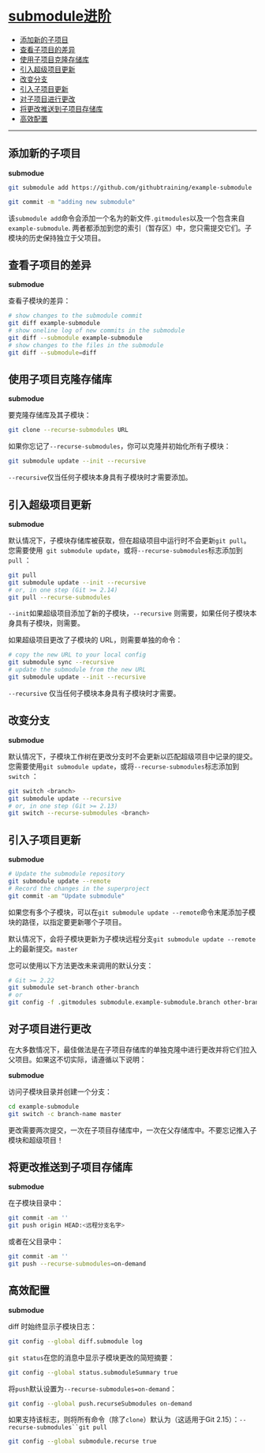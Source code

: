 # [submodule进阶](https://training.github.com/downloads/submodule-vs-subtree-cheat-sheet/)

-   [添加新的子项目](#添加新的子项目)
-   [查看子项目的差异](#查看子项目的差异)
-   [使用子项目克隆存储库](#使用子项目克隆存储库)
-   [引入超级项目更新](#引入超级项目更新)
-   [改变分支](#改变分支)
-   [引入子项目更新](#引入子项目更新)
-   [对子项目进行更改](#对子项目进行更改)
-   [将更改推送到子项目存储库](#将更改推送到子项目存储库)
-   [高效配置](#高效配置)

------

## 添加新的子项目

**submodue**

```bash
git submodule add https://github.com/githubtraining/example-submodule

git commit -m "adding new submodule"
```

该`submodule add`命令会添加一个名为的新文件`.gitmodules`以及一个包含来自`example-submodule`. 两者都添加到您的索引（暂存区）中，您只需提交它们。子模块的历史保持独立于父项目。

## 查看子项目的差异

**submodue**

查看子模块的差异：

```bash
# show changes to the submodule commit
git diff example-submodule
# show oneline log of new commits in the submodule
git diff --submodule example-submodule
# show changes to the files in the submodule
git diff --submodule=diff
```

## 使用子项目克隆存储库

**submodue**

要克隆存储库及其子模块：

```bash
git clone --recurse-submodules URL
```

如果你忘记了`--recurse-submodules`，你可以克隆并初始化所有子模块：

```bash
git submodule update --init --recursive
```

`--recursive`仅当任何子模块本身具有子模块时才需要添加。

## 引入超级项目更新

**submodue**

默认情况下，子模块存储库被获取，但在超级项目中运行时不会更新`git pull`。您需要使用` git submodule update`，或将`--recurse-submodules`标志添加到`pull` ：

```bash
git pull
git submodule update --init --recursive
# or, in one step (Git >= 2.14)
git pull --recurse-submodules
```

`--init`如果超级项目添加了新的子模块，`--recursive` 则需要，如果任何子模块本身具有子模块，则需要。

如果超级项目更改了子模块的 URL，则需要单独的命令：

```bash
# copy the new URL to your local config
git submodule sync --recursive
# update the submodule from the new URL
git submodule update --init --recursive
```

`--recursive` 仅当任何子模块本身具有子模块时才需要。

## 改变分支

**submodue**

默认情况下，子模块工作树在更改分支时不会更新以匹配超级项目中记录的提交。您需要使用`git submodule update`，或将`--recurse-submodules`标志添加到`switch` ：

```bash
git switch <branch>
git submodule update --recursive
# or, in one step (Git >= 2.13)
git switch --recurse-submodules <branch>
```

## 引入子项目更新

**submodue**

```bash
# Update the submodule repository
git submodule update --remote
# Record the changes in the superproject
git commit -am "Update submodule"
```

如果您有多个子模块，可以在`git submodule update --remote`命令末尾添加子模块的路径，以指定要更新哪个子项目。

默认情况下，会将子模块更新为子模块远程分支`git submodule update --remote`上的最新提交。`master`

您可以使用以下方法更改未来调用的默认分支：

```bash
# Git >= 2.22
git submodule set-branch other-branch
# or
git config -f .gitmodules submodule.example-submodule.branch other-branch
```

## 对子项目进行更改

在大多数情况下，最佳做法是在子项目存储库的单独克隆中进行更改并将它们拉入父项目。如果这不切实际，请遵循以下说明：

**submodue**

访问子模块目录并创建一个分支：

```bash
cd example-submodule
git switch -c branch-name master
```

更改需要两次提交，一次在子项目存储库中，一次在父存储库中。不要忘记推入子模块和超级项目！

## 将更改推送到子项目存储库

**submodue**

在子模块目录中：

```bash
git commit -am ''
git push origin HEAD:<远程分支名字>
```

或者在父目录中：

```bash
git commit -am ''
git push --recurse-submodules=on-demand
```

## 高效配置

**submodue**

diff 时始终显示子模块日志：

```bash
git config --global diff.submodule log
```

`git status`在您的消息中显示子模块更改的简短摘要：

```bash
git config --global status.submoduleSummary true
```

将`push`默认设置为`--recurse-submodules=on-demand`：

```bash
git config --global push.recurseSubmodules on-demand
```

如果支持该标志，则将所有命令（除了`clone`）默认为（这适用于Git 2.15）：`--recurse-submodules``git pull`

```bash
git config --global submodule.recurse true
```